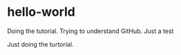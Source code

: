 # hello-world
Doing the tutorial. Trying to understand GitHub.
Just a test

Just doing the turtorial.